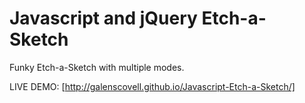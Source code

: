 # Javascript and jQuery Etch-a-Sketch

Funky Etch-a-Sketch with multiple modes.

LIVE DEMO: [http://galenscovell.github.io/Javascript-Etch-a-Sketch/]